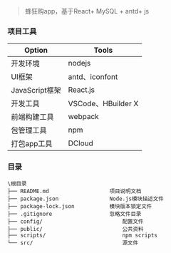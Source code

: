 > 蜂狂购app，基于React+ MySQL + antd+ js

### 项目工具

| Option         | Tools              |
| -------------- | ------------------ |
| 开发环境       | nodejs             |
| UI框架         | antd、iconfont     |
| JavaScript框架 | React.js           |
| 开发工具       | VSCode、HBuilder X |
| 前端构建工具   | webpack            |
| 包管理工具     | npm                |
| 打包app工具    | DCloud             |

### 目录

```
\根目录
├── README.md					项目说明文档
├── package.json				Node.js模块描述文件
├── package-lock.json			模块版本锁定文件
├── .gitignore					忽略文件目录
├── config/							配置文件
├── public/							公共资料
├── scripts/						npm scripts
└── src/							源文件

```


